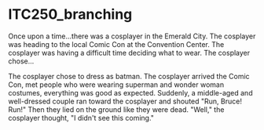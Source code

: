 # ITC250_branching

Once upon a time...there was a cosplayer in the Emerald City. The cosplayer was heading to the local Comic Con at the Convention Center. The cosplayer was having a difficult time deciding what to wear. The cosplayer chose...

The cosplayer chose to dress as batman. The cosplayer arrived the Comic Con, met people who were wearing superman and wonder woman costumes, everything was good as expected. Suddenly, a middle-aged and well-dressed couple ran toward the cosplayer and shouted "Run, Bruce! Run!" Then they lied on the ground like they were dead. "Well," the cosplayer thought, "I didn't see this coming."
